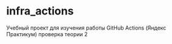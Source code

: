# infra_actions
Учебный проект для изучения работы GitHub Actions (Яндекс Практикум)
проверка теории 2

